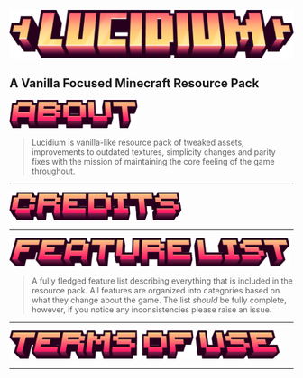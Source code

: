 ![Lucidium - Title](/gallery/text/lucidium-title.png)
## A Vanilla Focused Minecraft Resource Pack

<a href="README.md"><img src="/gallery/text/about.png" alt="credits" height="50"></a>

> Lucidium is vanilla-like resource pack of tweaked assets, improvements to outdated textures, simplicity changes and parity fixes with the mission of maintaining the core feeling of the game throughout.
<hr>

<img src="/gallery/text/credits.png" alt="credits" height="50">
<hr>

<a href="FEATURE-LIST.md"><img src="/gallery/text/feature-list.png" alt="credits" height="50"></a>

> A fully fledged feature list describing everything that is included in the resource pack. All features are organized into categories based on what they change about the game. The list *should* be fully complete, however, if you notice any inconsistencies please raise an issue.
<hr>

<img src="/gallery/text/terms-of-use.png" alt="credits" height="50">
<hr>
